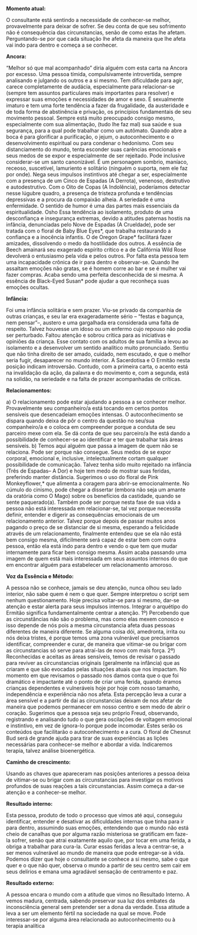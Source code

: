  **Momento atual:**

 O consultante está sentindo a necessidade de conhecer-se melhor, provavelmente para deixar de sofrer. Se deu conta de que seu sofrimento não é consequência das circunstancias, senão de como estas lhe afetam. Perguntando-se por que cada situação lhe afeta da maneira que lhe afeta vai indo para dentro e começa a se conhecer. 


 **Ancora:** 

“Melhor só que mal acompanhado” diria alguém com esta carta na Ancora por excesso. Uma pessoa tímida, compulsivamente introvertida, sempre analisando e julgando os outros e a si mesmo. Tem dificuldade para agir, carece completamente de audácia, especialmente para relacionar-se (sempre tem assuntos particulares mais importantes para resolver) e expressar suas emoções e necessidades de amor e sexo. É sexualmente imaturo e tem uma forte tendência a fazer da frugalidade, da austeridade e de toda forma de abstinência e privação, os princípios fundamentais de seu movimento pessoal. Sempre está muito preocupado consigo mesmo, especialmente com sua alimentação, (tudo lhe faz mal) sua saúde e sua segurança, para a qual pode trabalhar como um autômato. Quando abre a boca é para glorificar a purificação, o jejum, o autoconhecimento e o desenvolvimento espiritual ou para condenar o hedonismo. Com seu distanciamento do mundo, tenta esconder suas carências emocionais e seus medos de se expor e especialmente de ser rejeitado. Pode inclusive considerar-se um santo canonizável. É um personagem sombrio, maníaco, receoso, suscetível, lamuriento e solitário (ninguém o suporta, nem ele faz por onde). Nega seus impulsos instintivos até chegar a ser, especialmente com a presença de um Cinco de Espadas (A Derrota), venenoso, destrutivo e autodestrutivo. Com o Oito de Copas (A Indolência), poderíamos detectar nesse lúgubre quadro, a presença de tristeza profunda e tendências depressivas e a procura da compaixão alheia. A seriedade é uma enfermidade. O sentido de humor é uma das partes mais essenciais da espiritualidade. Osho Essa tendência ao isolamento, produto de uma desconfiança e insegurança extremas, devido a atitudes paternas hostis na infância, denunciadas pelo Nove de Espadas (A Crueldade), pode ser tratada com o floral de Baby Blue Eyes*, que trabalha restaurando a confiança e a inocência infantis. O de Oregon Grape* facilitará fazer amizades, dissolvendo o medo da hostilidade dos outros. A essência de Beech amainará seu exagerado espírito crítico e a de Califórnia Wild Rose devolverá o entusiasmo pela vida e pelos outros. Por falta esta pessoa tem uma incapacidade crônica de ir para dentro e observar-se. Quando lhe assaltam emoções não gratas, se é homem corre ao bar e se é mulher vai fazer compras. Acaba sendo uma perfeita desconhecida de si mesma. A essência de Black-Eyed Susan* pode ajudar a que reconheça suas emoções ocultas. 


**Infância:**

 Foi uma infância solitária e sem prazer. Viu-se privado da companhia de outras crianças, e seu lar era exageradamente sério – “festas e bagunça, nem pensar”–, austero e uma gargalhada era considerada uma falta de respeito. Talvez houvesse um idoso ou um enfermo cujo repouso não podia ser perturbado. Faltou atenção e sobrou crítica para as iniciativas e opiniões da criança. Esse contato com os adultos de sua família a levou ao isolamento e a desenvolver um sentido analítico muito pronunciado. Sentiu que não tinha direito de ser amado, cuidado, nem escutado, e que o melhor seria fugir, desaparecer no mundo interior. A Sacerdotisa e O Ermitão nesta posição indicam introversão. Contudo, com a primeira carta, o acento está na invalidação da ação, da palavra e do movimento e, com a segunda, está na solidão, na seriedade e na falta de prazer acompanhadas de críticas. 


**Relacionamentos:**

 a) O relacionamento pode estar ajudando a pessoa a se conhecer melhor. Provavelmente seu companheiro/a está tocando em certos pontos sensíveis que desencadeiam emoções intensas. O autoconhecimento se dispara quando deixa de pôr o centro da questão no seu/sua companheiro/a e o coloca em compreender porque a conduta de seu parceiro mexe com ela. Se dá conta de que seu parceiro/a lhe está dando a possibilidade de conhecer-se ao identificar e ter que trabalhar tais áreas sensíveis. b) Temos aqui alguém que passa a imagem de quem não se relaciona. Pode ser porque não consegue. Seus medos de se expor corporal, emocional e, inclusive, intelectualmente cortam qualquer possibilidade de comunicação. Talvez tenha sido muito rejeitado na infância (Três de Espadas– A Dor) e hoje tem medo de mostrar suas feridas, preferindo manter distância. Sugerimos o uso do floral de Pink Monkeyflower,* que alimenta a coragem para abrir-se emocionalmente. No cúmulo do cinismo, pode chegar a dissertar (embora não seja um amante da oratória como O Mago) sobre os benefícios da castidade, quando se sente paquerado(a). Também pode ser porque nesta fase de sua vida a pessoa não está interessada em relacionar-se, tal vez porque necessita definir, entender e digerir as consequências emocionais de um relacionamento anterior. Talvez porque depois de passar muitos anos pagando o preço de se distanciar de si mesma, esperando a felicidade através de um relacionamento, finalmente entendeu que se ela não está bem consigo mesma, dificilmente será capaz de estar bem com outra pessoa, então ela está indo para dentro e vendo o que tem que mudar internamente para ficar bem consigo mesma. Assim acaba passando uma imagem de quem está mais interessada em seus assuntos internos do que em encontrar alguém para estabelecer um relacionamento amoroso. 


**Voz da Essência e Método:**

 A pessoa não se conhece, jamais se deu atenção, nunca olhou seu lado interior, não sabe quem é nem o que quer. Sempre interpretou o script sem nenhum questionamento. Hoje precisa voltar-se para si mesmo, dar-se atenção e estar alerta para seus impulsos internos. Integrar o arquétipo do Ermitão significa fundamentalmente centrar a atenção. 1º) Percebendo que as circunstâncias não são o problema, mas como elas mexem conosco e isso depende de nós pois a mesma circunstancia afeta duas pessoas diferentes de maneira diferente. Se alguma coisa dói, amedronta, irrita ou nós deixa tristes, é porque temos uma zona vulnerável que precisamos identificar, compreender e curar, de maneira que vitimar-se ou brigar com as circunstancias só serve para atraí-las de novo com mais força. 2º) Reconhecidas e aceitas as áreas sensíveis, temos de revisar o passado para reviver as circunstancias originais (geralmente na infância) que as criaram e que são evocadas pelas situações atuais que nos impactam. No momento em que revisamos o passado nos damos conta que o que foi dramático e impactante até o ponto de criar uma ferida, quando éramos crianças dependentes e vulneráveis hoje por hoje com nosso tamanho, independência e experiência não nos afeta. Esta percepção leva a curar a área sensível e a partir de daí as circunstancias deixam de nos afetar de maneira que podemos permanecer em nosso centro e sem medo de abrir o coração. Sugerimos que a pessoa seja seu próprio Freud, observando, registrando e analisando tudo o que gera oscilações de voltagem emocional e instintivo, em vez de ignora-lo porque pode incomodar. Estes serão os conteúdos que facilitarão o autoconhecimento e a cura. O floral de Chesnut Bud será de grande ajuda para tirar de suas experiências as lições necessárias para conhecer-se melhor e abordar a vida. Indicaremos terapia, talvez análise bioenergética. 


**Caminho de crescimento:**

 Usando as chaves que apareceram nas posições anteriores a pessoa deixa de vitimar-se ou brigar com as circunstancias para investigar os motivos profundos de suas reações a tais circunstancias. Assim começa a dar-se atenção e a conhecer-se melhor. 


**Resultado interno:**

 Esta pessoa, produto de todo o processo que vimos até aqui, conseguiu identificar, entender e desativar as dificuldades internas que tinha para ir para dentro, assumindo suas emoções, entendendo que o mundo não está cheio de canalhas que por alguma razão misteriosa se gratificam em faze-la sofrer, senão que atrai exatamente aquilo que, por tocar em uma ferida, a obriga a trabalhar para cura-la. Curar essas feridas a leva a centrar-se, a ser menos vulnerável ao mundo de maneira que pode entregar-se à vida. Podemos dizer que hoje o consultante se conhece a si mesmo, sabe o que quer e o que não quer, observa o mundo a partir de seu centro sem cair em seus delírios e emana uma agradável sensação de centramento e paz. 


**Resultado externo:**

 A pessoa encara o mundo com a atitude que vimos no Resultado Interno. A vemos madura, centrada, sabendo preservar sua luz dos embates da inconsciência general sem pretender ser a dona da verdade. Essa atitude a leva a ser um elemento fértil na sociedade na qual se move. Pode interessar-se por alguma área relacionada ao autoconhecimento ou à terapia analítica
